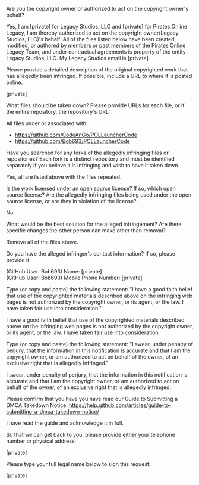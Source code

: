 Are you the copyright owner or authorized to act on the copyright owner's behalf?

Yes, I am [private] for Legacy Studios, LLC and [private] for Pirates Online Legacy, I am thereby authorized to act on the copyright owner(Legacy Studios, LLC)'s behalf. All of the files listed below have been created, modified, or authored by members or past members of the Pirates Online Legacy Team, and under contractual agreements is property of the entity Legacy Studios, LLC. My Legacy Studios email is [private].

Please provide a detailed description of the original copyrighted work that has allegedly been infringed. If possible, include a URL to where it is posted online.

[private]

What files should be taken down? Please provide URLs for each file, or if the entire repository, the repository's URL:

All files under or associated with:  
- https://github.com/CodeAnGo/POLLauncherCode  
- https://github.com/Bob693/POLLauncherCode  

Have you searched for any forks of the allegedly infringing files or repositories? Each fork is a distinct repository and must be identified separately if you believe it is infringing and wish to have it taken down.

Yes, all are listed above with the files repeated.

Is the work licensed under an open source license? If so, which open source license? Are the allegedly infringing files being used under the open source license, or are they in violation of the license?

No.

What would be the best solution for the alleged infringement? Are there specific changes the other person can make other than removal?

Remove all of the files above.

Do you have the alleged infringer's contact information? If so, please provide it:

(GitHub User: Bob693) Name: [private]  
(GitHub User: Bob693) Mobile Phone Number: [private]

Type (or copy and paste) the following statement: "I have a good faith belief that use of the copyrighted materials described above on the infringing web pages is not authorized by the copyright owner, or its agent, or the law. I have taken fair use into consideration."

I have a good faith belief that use of the copyrighted materials described above on the infringing web pages is not authorized by the copyright owner, or its agent, or the law. I have taken fair use into consideration.

Type (or copy and paste) the following statement: "I swear, under penalty of perjury, that the information in this notification is accurate and that I am the copyright owner, or am authorized to act on behalf of the owner, of an exclusive right that is allegedly infringed."

I swear, under penalty of perjury, that the information in this notification is accurate and that I am the copyright owner, or am authorized to act on behalf of the owner, of an exclusive right that is allegedly infringed.

Please confirm that you have you have read our Guide to Submitting a DMCA Takedown Notice: https://help.github.com/articles/guide-to-submitting-a-dmca-takedown-notice/

I have read the guide and acknowledge it in full.

So that we can get back to you, please provide either your telephone number or physical address:

[private]

Please type your full legal name below to sign this request:

[private]
